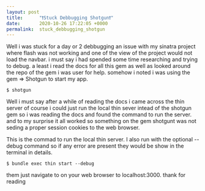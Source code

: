 ```yaml
---
layout: post
title:      "❗️Stuck Debbugging Shotgun❗️"
date:       2020-10-26 17:22:05 +0000
permalink:  stuck_debbugging_shotgun
---
```



Well i was stuck for a day or 2 debbugging an issue with my sinatra project where flash was not working and one of the view of the project would not load the navbar. i must say i had spended some time researching and trying to debug.  a least i read the docs for all this gem as well as looked around the repo of the gem i was user for help. somehow i noted i was using the gem => Shotgun to start my app. 
```
$ shotgun 
```
Well i must say after a while of reading the docs i came across the thin server of course i could just run the local thin sever intead of the shotgun gem so i was reading the docs and found the command to run the server. 
and to my surprise it all worked so something on the gem shotgunt was not seding a proper session cookies to the web browser.

This is the commad to run the local thin server. I  also run with the optional --debug command so if any error are present they would be show in the terminal in details. 

```
$ bundle exec thin start --debug
```
them just navigate to on your web browser to localhost:3000. 
thank for reading 
